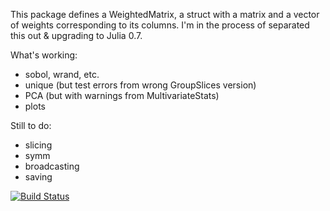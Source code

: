 

This package defines a WeightedMatrix, a struct with a matrix and a vector of weights corresponding to its columns.
I'm in the process of separated this out & upgrading to Julia 0.7.

What's working:
* sobol, wrand, etc.
* unique (but test errors from wrong GroupSlices version)
* PCA (but with warnings from MultivariateStats)
* plots

Still to do:
* slicing
* symm
* broadcasting
* saving

[![Build Status](https://travis-ci.org/mcabbott/WeightedArrays.jl.svg?branch=master)](https://travis-ci.org/mcabbott/WeightedArrays.jl)
